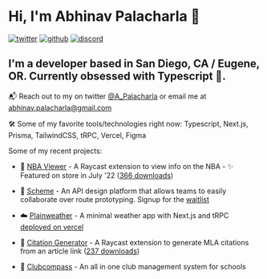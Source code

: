 # Hi, I'm Abhinav Palacharla 👋

[![twitter](https://socialize-md.vercel.app/api/badge/twitter)](https://twitter.com/A_Palacharla)
[![github](https://socialize-md.vercel.app/api/badge/github)](https://github.com/AbhinavPalacharla)
[![discord](https://socialize-md.vercel.app/api/badge/discord)](https://discordapp.com/users/290246407145914370)

## I'm a developer based in San Diego, CA / Eugene, OR. Currently obsessed with Typescript 💙. 

📬 Reach out to my on twitter [@A_Palacharla](https://twitter.com/A_Palacharla) or email me at abhinav.palacharla@gmail.com

🛠 Some of my favorite tools/technologies right now: Typescript, Next.js, Prisma, TailwindCSS, tRPC, Vercel, Figma

Some of my recent projects:
- 🏀 [NBA Viewer](https://github.com/AbhinavPalacharla/nba-game-viewer) - A Raycast extension to view info on the NBA - ✨ Featured on store in July '22 ([366 downloads](https://www.raycast.com/AbhinavPalacharla/nba-viewer))

- 🧪 [Scheme](https://github.com/AbhinavPalacharla/scheme) - An API design platform that allows teams to easily collaborate over route prototyping. Signup for the [waitlist](https://scheme-app.com)

- ☁️ [Plainweather](https://github.com/AbhinavPalacharla/plainweather) - A minimal weather app with Next.js and tRPC [deployed on vercel](https://plainweather.vercel.app)

- 📝 [Citation Generator](https://github.com/AbhinavPalacharla/citation-generator) - A Raycast extension to generate MLA citations from an article link ([237 downloads](https://www.raycast.com/AbhinavPalacharla/citation-generator))

- 🧭 [Clubcompass](https://github.com/clubcompass/clubcompass.net) - An all in one club management system for schools
